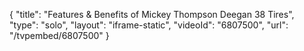 {
    "title": "Features & Benefits of Mickey Thompson Deegan 38 Tires",
    "type": "solo",
    "layout": "iframe-static",
    "videoId": "6807500",
    "url": "\/tvpembed\/6807500"
}